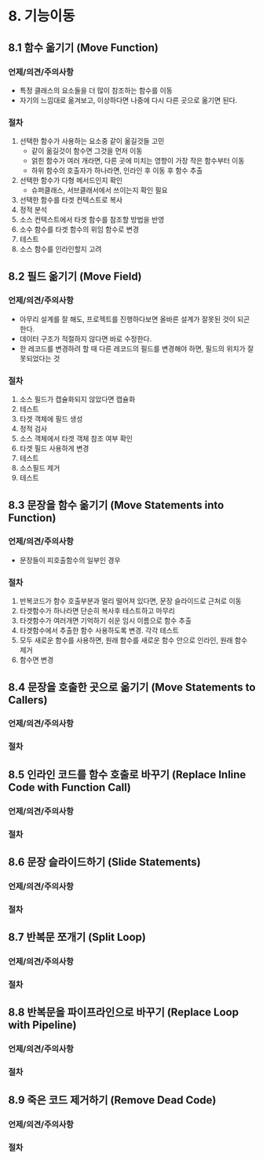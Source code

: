# 8. 기능이동

## 8.1 함수 옮기기 (Move Function)

### 언제/의견/주의사항

- 특정 클래스의 요소들을 더 많이 참조하는 함수를 이동
- 자기의 느낌대로 옮겨보고, 이상하다면 나중에 다시 다른 곳으로 옮기면 된다.

### 절차

1. 선택한 함수가 사용하는 요소중 같이 옮길것들 고민
   - 같이 옮길것이 함수면 그것을 먼저 이동
   - 얽힌 함수가 여러 개라면, 다른 곳에 미치는 영향이 가장 작은 함수부터 이동
   - 하위 함수의 호출자가 하나라면, 인라인 후 이동 후 함수 추출
2. 선택한 함수가 다형 메서드인지 확인
   - 슈퍼클래스, 서브클래서에서 쓰이는지 확인 필요
3. 선택한 함수를 타겟 컨텍스트로 복사
4. 정적 분석
5. 소스 컨택스트에서 타겟 함수를 참조할 방법을 반영
6. 소수 함수를 타겟 함수의 위임 함수로 변경
7. 테스트
8. 소스 함수를 인라인할지 고려

## 8.2 필드 옮기기 (Move Field)

### 언제/의견/주의사항

- 아무리 설계를 잘 해도, 프로젝트를 진행하다보면 올바른 설계가 잘못된 것이 되곤한다.
- 데이터 구조가 적절하지 않다면 바로 수정한다.
- 한 레코드를 변경하려 할 때 다른 레코드의 필드를 변경해야 하면, 필드의 위치가 잘못되었다는 것

### 절차

1. 소스 필드가 캡슐화되지 않았다면 캡슐화
2. 테스트
3. 타겟 객체에 필드 생성
4. 정적 검사
5. 소스 객체에서 타겟 객체 참조 여부 확인
6. 타겟 필드 사용하게 변경
7. 테스트
8. 소스필드 제거
9. 테스트

## 8.3 문장을 함수 옮기기 (Move Statements into Function)

### 언제/의견/주의사항

- 문장들이 피호출함수의 일부인 경우

### 절차

1. 반복코드가 함수 호출부분과 멀리 떨어져 있다면, 문장 슬라이드로 근처로 이동
2. 타겟함수가 하나라면 단순히 복사후 테스트하고 마무리
3. 타겟함수가 여러개면 기억하기 쉬운 임시 이름으로 함수 추출
4. 타겟함수에서 추출한 함수 사용하도록 변경. 각각 테스트
5. 모두 새로운 함수를 사용하면, 원래 함수를 새로운 함수 안으로 인라인, 원래 함수 제거
6. 함수면 변경

## 8.4 문장을 호출한 곳으로 옮기기 (Move Statements to Callers)

### 언제/의견/주의사항

### 절차

## 8.5 인라인 코드를 함수 호출로 바꾸기 (Replace Inline Code with Function Call)

### 언제/의견/주의사항

### 절차

## 8.6 문장 슬라이드하기 (Slide Statements)

### 언제/의견/주의사항

### 절차

## 8.7 반복문 쪼개기 (Split Loop)

### 언제/의견/주의사항

### 절차

## 8.8 반복문을 파이프라인으로 바꾸기 (Replace Loop with Pipeline)

### 언제/의견/주의사항

### 절차

## 8.9 죽은 코드 제거하기 (Remove Dead Code)

### 언제/의견/주의사항

### 절차
